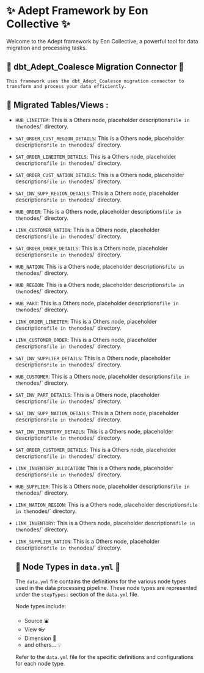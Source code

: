 
# :sparkles: Adept Framework by Eon Collective :sparkles:

Welcome to the Adept framework by Eon Collective, a powerful tool for
data migration and processing tasks.

## :electric_plug: dbt_Adept_Coalesce Migration Connector :electric_plug:

    This framework uses the dbt_Adept_Coalesce migration connector to
    transform and process your data efficiently.

## :file_folder: Migrated Tables/Views  :

- `HUB_LINEITEM`:
        This is a Others node,
        placeholder descriptions` file in the `nodes/` directory.
- `SAT_ORDER_CUST_REGION_DETAILS`:
        This is a Others node,
        placeholder descriptions` file in the `nodes/` directory.
- `SAT_ORDER_LINEITEM_DETAILS`:
        This is a Others node,
        placeholder descriptions` file in the `nodes/` directory.
- `SAT_ORDER_CUST_NATION_DETAILS`:
        This is a Others node,
        placeholder descriptions` file in the `nodes/` directory.
- `SAT_INV_SUPP_REGION_DETAILS`:
        This is a Others node,
        placeholder descriptions` file in the `nodes/` directory.
- `HUB_ORDER`:
        This is a Others node,
        placeholder descriptions` file in the `nodes/` directory.
- `LINK_CUSTOMER_NATION`:
        This is a Others node,
        placeholder descriptions` file in the `nodes/` directory.
- `SAT_ORDER_ORDER_DETAILS`:
        This is a Others node,
        placeholder descriptions` file in the `nodes/` directory.
- `HUB_NATION`:
        This is a Others node,
        placeholder descriptions` file in the `nodes/` directory.
- `HUB_REGION`:
        This is a Others node,
        placeholder descriptions` file in the `nodes/` directory.
- `HUB_PART`:
        This is a Others node,
        placeholder descriptions` file in the `nodes/` directory.
- `LINK_ORDER_LINEITEM`:
        This is a Others node,
        placeholder descriptions` file in the `nodes/` directory.
- `LINK_CUSTOMER_ORDER`:
        This is a Others node,
        placeholder descriptions` file in the `nodes/` directory.
- `SAT_INV_SUPPLIER_DETAILS`:
        This is a Others node,
        placeholder descriptions` file in the `nodes/` directory.
- `HUB_CUSTOMER`:
        This is a Others node,
        placeholder descriptions` file in the `nodes/` directory.
- `SAT_INV_PART_DETAILS`:
        This is a Others node,
        placeholder descriptions` file in the `nodes/` directory.
- `SAT_INV_SUPP_NATION_DETAILS`:
        This is a Others node,
        placeholder descriptions` file in the `nodes/` directory.
- `SAT_INV_INVENTORY_DETAILS`:
        This is a Others node,
        placeholder descriptions` file in the `nodes/` directory.
- `SAT_ORDER_CUSTOMER_DETAILS`:
        This is a Others node,
        placeholder descriptions` file in the `nodes/` directory.
- `LINK_INVENTORY_ALLOCATION`:
        This is a Others node,
        placeholder descriptions` file in the `nodes/` directory.
- `HUB_SUPPLIER`:
        This is a Others node,
        placeholder descriptions` file in the `nodes/` directory.
- `LINK_NATION_REGION`:
        This is a Others node,
        placeholder descriptions` file in the `nodes/` directory.
- `LINK_INVENTORY`:
        This is a Others node,
        placeholder descriptions` file in the `nodes/` directory.
- `LINK_SUPPLIER_NATION`:
        This is a Others node,
        placeholder descriptions` file in the `nodes/` directory.
    ## :book: Node Types in `data.yml` :book:

    The `data.yml` file contains the definitions for the various node types used in the
    data processing pipeline. These node types are represented under the `stepTypes:`
    section of the `data.yml` file.

    Node types include:

    - Source :fountain:
    - View :eyeglasses:
    - Dimension :triangular_ruler:
    - and others... :bulb:

    Refer to the `data.yml` file for the specific definitions and configurations
    for each node type.
    